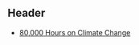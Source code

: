 <!-- TITLE: Reducing Risk from Climate Change -->
<!-- SUBTITLE: Making sure the world doesn't overheat to death -->

## Header

* [80,000 Hours on Climate Change](https://80000hours.org/problem-profiles/climate-change/)